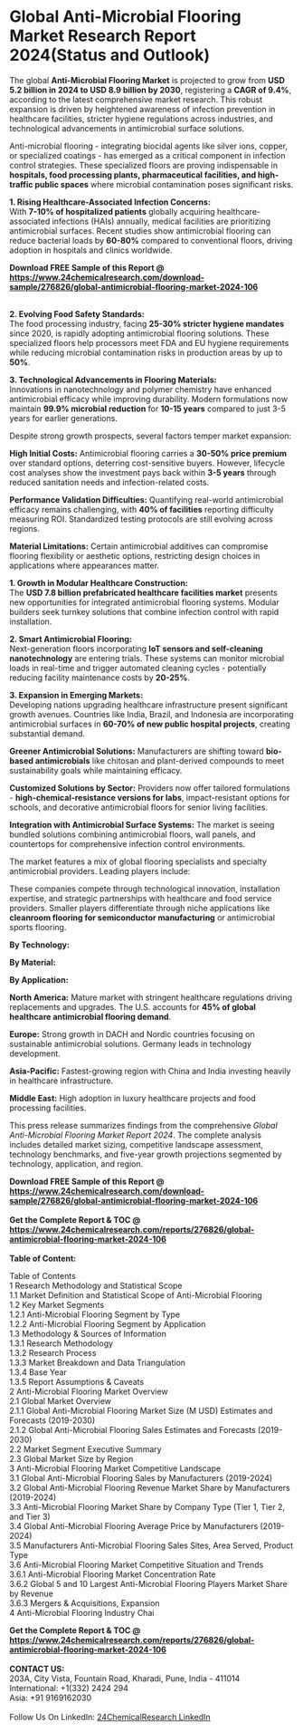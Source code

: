 <h1>Global Anti-Microbial Flooring Market Research Report 2024(Status and Outlook)</h1><p>The global <strong>Anti-Microbial Flooring Market</strong> is projected to grow from <strong>USD 5.2 billion in 2024 to USD 8.9 billion by 2030</strong>, registering a <strong>CAGR of 9.4%</strong>, according to the latest comprehensive market research. This robust expansion is driven by heightened awareness of infection prevention in healthcare facilities, stricter hygiene regulations across industries, and technological advancements in antimicrobial surface solutions.</p><p>Anti-microbial flooring - integrating biocidal agents like silver ions, copper, or specialized coatings - has emerged as a critical component in infection control strategies. These specialized floors are proving indispensable in <strong>hospitals, food processing plants, pharmaceutical facilities, and high-traffic public spaces</strong> where microbial contamination poses significant risks.</p><p><strong>1. Rising Healthcare-Associated Infection Concerns:</strong><br>
With <strong>7-10% of hospitalized patients</strong> globally acquiring healthcare-associated infections (HAIs) annually, medical facilities are prioritizing antimicrobial surfaces. Recent studies show antimicrobial flooring can reduce bacterial loads by <strong>60-80%</strong> compared to conventional floors, driving adoption in hospitals and clinics worldwide.</p><div><b>Download FREE Sample of this Report @ 
            <a href="https://www.24chemicalresearch.com/download-sample/276826/global-antimicrobial-flooring-market-2024-106">
            https://www.24chemicalresearch.com/download-sample/276826/global-antimicrobial-flooring-market-2024-106</a></b></div><br><p><strong>2. Evolving Food Safety Standards:</strong><br>
The food processing industry, facing <strong>25-30% stricter hygiene mandates</strong> since 2020, is rapidly adopting antimicrobial flooring solutions. These specialized floors help processors meet FDA and EU hygiene requirements while reducing microbial contamination risks in production areas by up to <strong>50%</strong>.</p><p><strong>3. Technological Advancements in Flooring Materials:</strong><br>
Innovations in nanotechnology and polymer chemistry have enhanced antimicrobial efficacy while improving durability. Modern formulations now maintain <strong>99.9% microbial reduction</strong> for <strong>10-15 years</strong> compared to just 3-5 years for earlier generations.</p><p>Despite strong growth prospects, several factors temper market expansion:</p><p><strong>High Initial Costs:</strong> Antimicrobial flooring carries a <strong>30-50% price premium</strong> over standard options, deterring cost-sensitive buyers. However, lifecycle cost analyses show the investment pays back within <strong>3-5 years</strong> through reduced sanitation needs and infection-related costs.</p><p><strong>Performance Validation Difficulties:</strong> Quantifying real-world antimicrobial efficacy remains challenging, with <strong>40% of facilities</strong> reporting difficulty measuring ROI. Standardized testing protocols are still evolving across regions.</p><p><strong>Material Limitations:</strong> Certain antimicrobial additives can compromise flooring flexibility or aesthetic options, restricting design choices in applications where appearances matter.</p><p><strong>1. Growth in Modular Healthcare Construction:</strong><br>
The <strong>USD 7.8 billion prefabricated healthcare facilities market</strong> presents new opportunities for integrated antimicrobial flooring systems. Modular builders seek turnkey solutions that combine infection control with rapid installation.</p><p><strong>2. Smart Antimicrobial Flooring:</strong><br>
Next-generation floors incorporating <strong>IoT sensors and self-cleaning nanotechnology</strong> are entering trials. These systems can monitor microbial loads in real-time and trigger automated cleaning cycles - potentially reducing facility maintenance costs by <strong>20-25%</strong>.</p><p><strong>3. Expansion in Emerging Markets:</strong><br>
Developing nations upgrading healthcare infrastructure present significant growth avenues. Countries like India, Brazil, and Indonesia are incorporating antimicrobial surfaces in <strong>60-70% of new public hospital projects</strong>, creating substantial demand.</p><p><strong>Greener Antimicrobial Solutions:</strong> Manufacturers are shifting toward <strong>bio-based antimicrobials</strong> like chitosan and plant-derived compounds to meet sustainability goals while maintaining efficacy.</p><p><strong>Customized Solutions by Sector:</strong> Providers now offer tailored formulations - <strong>high-chemical-resistance versions for labs</strong>, impact-resistant options for schools, and decorative antimicrobial floors for senior living facilities.</p><p><strong>Integration with Antimicrobial Surface Systems:</strong> The market is seeing bundled solutions combining antimicrobial floors, wall panels, and countertops for comprehensive infection control environments.</p><p>The market features a mix of global flooring specialists and specialty antimicrobial providers. Leading players include:</p><p>These companies compete through technological innovation, installation expertise, and strategic partnerships with healthcare and food service providers. Smaller players differentiate through niche applications like <strong>cleanroom flooring for semiconductor manufacturing</strong> or antimicrobial sports flooring.</p><p><strong>By Technology:</strong></p><p><strong>By Material:</strong></p><p><strong>By Application:</strong></p><p><strong>North America:</strong> Mature market with stringent healthcare regulations driving replacements and upgrades. The U.S. accounts for <strong>45% of global healthcare antimicrobial flooring demand</strong>.</p><p><strong>Europe:</strong> Strong growth in DACH and Nordic countries focusing on sustainable antimicrobial solutions. Germany leads in technology development.</p><p><strong>Asia-Pacific:</strong> Fastest-growing region with China and India investing heavily in healthcare infrastructure.</p><p><strong>Middle East:</strong> High adoption in luxury healthcare projects and food processing facilities.</p><p>This press release summarizes findings from the comprehensive <em>Global Anti-Microbial Flooring Market Report 2024</em>. The complete analysis includes detailed market sizing, competitive landscape assessment, technology benchmarks, and five-year growth projections segmented by technology, application, and region.</p><div><b>Download FREE Sample of this Report @ 
            <a href="https://www.24chemicalresearch.com/download-sample/276826/global-antimicrobial-flooring-market-2024-106">
            https://www.24chemicalresearch.com/download-sample/276826/global-antimicrobial-flooring-market-2024-106</a></b></div><br><div><b>Get the Complete Report & TOC @ 
            <a href="https://www.24chemicalresearch.com/reports/276826/global-antimicrobial-flooring-market-2024-106">
            https://www.24chemicalresearch.com/reports/276826/global-antimicrobial-flooring-market-2024-106</a></b></div><br>
            <b>Table of Content:</b><p>Table of Contents<br />
1 Research Methodology and Statistical Scope<br />
1.1 Market Definition and Statistical Scope of Anti-Microbial Flooring<br />
1.2 Key Market Segments<br />
1.2.1 Anti-Microbial Flooring Segment by Type<br />
1.2.2 Anti-Microbial Flooring Segment by Application<br />
1.3 Methodology & Sources of Information<br />
1.3.1 Research Methodology<br />
1.3.2 Research Process<br />
1.3.3 Market Breakdown and Data Triangulation<br />
1.3.4 Base Year<br />
1.3.5 Report Assumptions & Caveats<br />
2 Anti-Microbial Flooring Market Overview<br />
2.1 Global Market Overview<br />
2.1.1 Global Anti-Microbial Flooring Market Size (M USD) Estimates and Forecasts (2019-2030)<br />
2.1.2 Global Anti-Microbial Flooring Sales Estimates and Forecasts (2019-2030)<br />
2.2 Market Segment Executive Summary<br />
2.3 Global Market Size by Region<br />
3 Anti-Microbial Flooring Market Competitive Landscape<br />
3.1 Global Anti-Microbial Flooring Sales by Manufacturers (2019-2024)<br />
3.2 Global Anti-Microbial Flooring Revenue Market Share by Manufacturers (2019-2024)<br />
3.3 Anti-Microbial Flooring Market Share by Company Type (Tier 1, Tier 2, and Tier 3)<br />
3.4 Global Anti-Microbial Flooring Average Price by Manufacturers (2019-2024)<br />
3.5 Manufacturers Anti-Microbial Flooring Sales Sites, Area Served, Product Type<br />
3.6 Anti-Microbial Flooring Market Competitive Situation and Trends<br />
3.6.1 Anti-Microbial Flooring Market Concentration Rate<br />
3.6.2 Global 5 and 10 Largest Anti-Microbial Flooring Players Market Share by Revenue<br />
3.6.3 Mergers & Acquisitions, Expansion<br />
4 Anti-Microbial Flooring Industry Chai</p><div><b>Get the Complete Report & TOC @ 
            <a href="https://www.24chemicalresearch.com/reports/276826/global-antimicrobial-flooring-market-2024-106">
            https://www.24chemicalresearch.com/reports/276826/global-antimicrobial-flooring-market-2024-106</a></b></div><br><b>CONTACT US:</b><br>
            203A, City Vista, Fountain Road, Kharadi, Pune, India - 411014<br>
            International: +1(332) 2424 294<br>
            Asia: +91 9169162030 <br><br>
            Follow Us On LinkedIn: <a href="https://www.linkedin.com/company/24chemicalresearch/">24ChemicalResearch LinkedIn</a>
